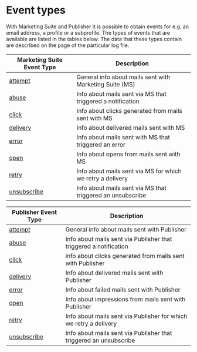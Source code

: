 # Event types

With Marketing Suite and Publisher it is possible to obtain events for e.g.
an email address, a profile or a subprofile. The types of events that are
available are listed in the tables below. The data that these types contain
are described on the page of the particular log file.

| Marketing Suite Event Type                 | Description                                                 |
| ------------------------------------------ | ----------------------------------------------------------- |
| [attempt](./rest-cdm-attempts-logfile.md)  | General info about mails sent with Marketing Suite (MS)     |
| [abuse](./rest-cdm-abuse-logfile.md)       | Info about mails sent via MS that triggered a notification  |
| [click](./rest-cdm-click-logfile.md)       | Info about clicks generated from mails sent with MS         |
| [delivery](./rest-cdm-delivery-logfile.md) | Info about delivered mails sent with MS                     |
| [error](./rest-cdm-error-logfile.md)       | Info about mails sent with MS that triggered an error       |
| [open](./rest-cdm-impression-logfile.md)   | Info about opens from mails sent with MS                    |
| [retry](./rest-cdm-retry-logfile.md)       | Info about mails sent via MS for which we retry a delivery  |
| [unsubscribe](./rest-cdm-unsubscribe.md)   | Info about mails sent via MS that triggered an unsubscribe  |


| Publisher Event Type                              | Description                                                        |
| ------------------------------------------------- | ------------------------------------------------------------------ |
| [attempt](./rest-pom-attempts-logfile.md)         | General info about mails sent with Publisher                       |
| [abuse](./rest-pom-abuse-logfile.md)              | Info about mails sent via Publisher that triggered a notification  |
| [click](./rest-pom-clicks-logfile.md)             | info about clicks generated from mails sent with Publisher         |
| [delivery](./rest-pom-delivery-logfile.md)        | Info about delivered mails sent with Publisher                     |
| [error](./rest-pom-error-logfile.md)              | Info about failed mails sent with Publisher                        |
| [open](./rest-pom-impression-logfile.md)          | Info about impressions from mails sent with Publisher              |
| [retry](./rest-pom-retry-logfile.md)              | Info about mails sent via Publisher for which we retry a delivery  |
| [unsubscribe](./rest-pom-unsubscribe-logfile.md)  | Info about mails sent via Publisher that triggered an unsubscribe  |
